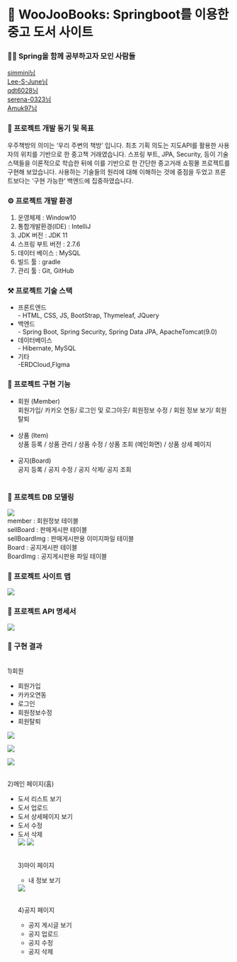 <h1>📢 WooJooBooks: Springboot를 이용한 중고 도서 사이트</h1>

<h3>🙋‍♂️ Spring을 함께 공부하고자 모인 사람들</h3>
<a href="https://github.com/simmini">simmini님</a> <br/>
<a href="https://github.com/Lee-S-June">Lee-S-June님</a><br/>
<a href="https://github.com/qdt6028">qdt6028님</a><br/> 
<a href="https://github.com/serena-0323">serena-0323님</a><br/> 
<a href="https://github.com/Amuk97">Amuk97님</a><br/> 


<h3>🎯 프로젝트 개발 동기 및 목표</h3>
우주책방의 의미는  ‘우리 주변의 책방’ 입니다.
최초 기획 의도는 지도API를 활용한 사용자의 위치를 기반으로 한 중고책 거래였습니다.
스프링 부트, JPA, Security, 등이 기술스택들을 이론적으로 학습한 뒤에 이를 기반으로 한 간단한 중고거래
 쇼핑몰 프로젝트를 구현해 보았습니다. 사용하는 기술들의 원리에 대해 이해하는 것에 중점을 두었고 프론트보다는 ‘구현 가능한’ 백엔드에 집중하였습니다.


<h3>⚙️ 프로젝트 개발 환경</h3>
 <ol>
  <li>운영체제 : Window10</li>
  <li>통합개발환경(IDE) : IntelliJ</li>
  <li>JDK 버전 : JDK 11</li>
  <li>스프링 부트 버전 : 2.7.6 </li>
  <li>데이터 베이스 : MySQL</li>
  <li>빌드 툴 : gradle</li>
  <li>관리 툴 : Git, GitHub</li>
 </ol>
 
 
<h3>⚒️ 프로젝트 기술 스택</h3>
<ul>
  <li>프론트엔드</li>
- HTML, CSS, JS, BootStrap, Thymeleaf, JQuery
<li>백엔드</li>
- Spring Boot, Spring Security, Spring Data JPA, ApacheTomcat(9.0)
<li>데이터베이스</li>
- Hibernate, MySQL
<li>기타</li>
-ERDCloud,Flgma
 </ul>

<h3>📜 프로젝트 구현 기능</h3>
<ul>
 <li>회원 (Member)<br/></li>
회원가입/ 카카오 연동/ 로그인 및 로그아웃/ 회원정보 수정 / 회원 정보 보기/ 회원탈퇴<br/><br/>

<li>상품 (Item)<br/></li>
상품 등록 / 상품 관리 / 상품 수정 / 상품 조회 (메인화면) / 상품 상세 페이지<br/><br/>

<li>공지(Board)<br/></li>
공지 등록 / 공지 수정 / 공지 삭제/ 공지 조회<br/><br/>
</ul>

<h3>📂 프로젝트 DB 모델링</h3>
<img src="https://user-images.githubusercontent.com/77092838/210767816-57592500-a19d-44be-93ef-20fefb309e2d.png"/>

<br/>
member : 회원정보 테이블</br>
sellBoard : 판매게시판 테이블</br>
sellBoardImg : 판매게시판용 이미지파일 테이블</br>
Board : 공지게시판 테이블</br>
BoardImg : 공지게시판용 파일 테이블</br>

<h3>📂 프로젝트 사이트 맵</h3>
<img src="https://user-images.githubusercontent.com/77092838/210768634-e46f6d1b-01fe-4e40-9669-386408e74bf0.png"/>

<h3>📜 프로젝트 API 명세서</h3>
<img src="https://user-images.githubusercontent.com/77092838/210763757-105df151-104a-403f-a0dc-c1c7fe4c561d.png"/>


<h3>🎯 구현 결과</h3>
<br/>1)회원</br>
<ul>
 <li>회원가입</li>
 <li>카카오연동</li>
 <li>로그인</li>
 <li>회원정보수정</li> 
 <li>회원탈퇴</li>
 </ul>
 <img src="https://user-images.githubusercontent.com/77092838/210769848-0e8ae051-08b9-459d-a024-beea8ee9785f.png"/><br/>
 
 <img src="https://user-images.githubusercontent.com/77092838/210768747-c83db671-328f-410d-838d-b280d96ff1a4.png"/><br/>

 <img src="https://user-images.githubusercontent.com/77092838/210769872-fffef726-0044-4ad3-94d0-1c3e41255b52.png"/><br/>
 

 

<br/>2)메인 페이지(홈)</br>
<ul>
 <li>도서 리스트 보기</li>
 <li>도서 업로드</li>
 <li>도서 상세페이지 보기</li>
 <li>도서 수정</li>
 <li>도서 삭제</li>
 
 <img src="https://user-images.githubusercontent.com/77092838/210767782-43c9be5f-ff90-403b-8ade-22383a69cb60.png"/>

 <img src="https://user-images.githubusercontent.com/77092838/210769660-eff8d4fd-60ec-47ea-84f7-01c0b5e478ad.png"/>

 
<br/>3)마이 페이지</br>
<ul>
 <li>내 정보 보기</li>
 </ul>
<img src="https://user-images.githubusercontent.com/77092838/210769731-12b86f5c-1c4c-4b3d-9c1d-302375d7955c.png"/>

 <br/>4)공지 페이지</br>
 <ul>
 <li>공지 게시글 보기</li>
 <li>공지 업로드</li>
 <li>공지 수정</li>
 <li>공지 삭제</li>
</ul>
